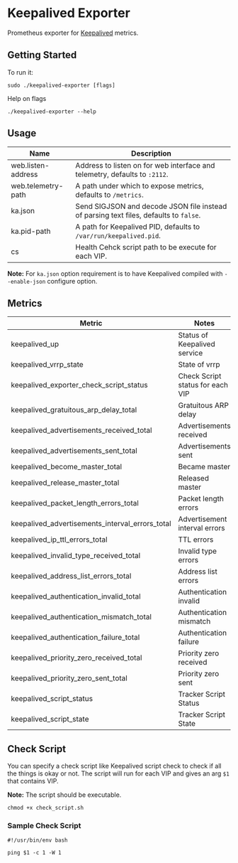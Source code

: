 # Keepalived Exporter
Prometheus exporter for [Keepalived](https://keepalived.org) metrics.

## Getting Started
To run it:
```
sudo ./keepalived-exporter [flags]
```
Help on flags
```
./keepalived-exporter --help
```

## Usage
Name               | Description
-------------------|------------
web.listen-address | Address to listen on for web interface and telemetry, defaults to `:2112`.
web.telemetry-path | A path under which to expose metrics, defaults to `/metrics`.
ka.json            | Send SIGJSON and decode JSON file instead of parsing text files, defaults to `false`.
ka.pid-path        | A path for Keepalived PID, defaults to `/var/run/keepalived.pid`.
cs                 | Health Cehck script path to be execute for each VIP.

**Note:** For `ka.json` option requirement is to have Keepalived compiled with `--enable-json` configure option.

## Metrics
| Metric                                          | Notes
|-------------------------------------------------|------------------------------------
| keepalived_up                                   | Status of Keepalived service
| keepalived_vrrp_state                           | State of vrrp
| keepalived_exporter_check_script_status         | Check Script status for each VIP
| keepalived_gratuitous_arp_delay_total           | Gratuitous ARP delay
| keepalived_advertisements_received_total        | Advertisements received
| keepalived_advertisements_sent_total            | Advertisements sent
| keepalived_become_master_total                  | Became master
| keepalived_release_master_total                 | Released master
| keepalived_packet_length_errors_total           | Packet length errors
| keepalived_advertisements_interval_errors_total | Advertisement interval errors
| keepalived_ip_ttl_errors_total                  | TTL errors
| keepalived_invalid_type_received_total          | Invalid type errors
| keepalived_address_list_errors_total            | Address list errors
| keepalived_authentication_invalid_total         | Authentication invalid
| keepalived_authentication_mismatch_total        | Authentication mismatch
| keepalived_authentication_failure_total         | Authentication failure
| keepalived_priority_zero_received_total         | Priority zero received
| keepalived_priority_zero_sent_total             | Priority zero sent
| keepalived_script_status                        | Tracker Script Status
| keepalived_script_state                         | Tracker Script State

## Check Script
You can specify a check script like Keepalived script check to check if all the things is okay or not.
The script will run for each VIP and gives an arg `$1` that contains VIP.

**Note:** The script should be executable.
```
chmod +x check_script.sh
```

### Sample Check Script
```
#!/usr/bin/env bash

ping $1 -c 1 -W 1
```
